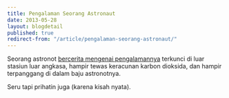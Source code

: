 ```yaml
---
title: Pengalaman Seorang Astronaut
date: 2013-05-28
layout: blogdetail
published: true
redirect-from: "/article/pengalaman-seorang-astronaut/"
---
```


Seorang astronot [bercerita mengenai pengalamannya](http://www.radiolab.org/blogs/radiolab-blog/2012/oct/08/dark-side-earth/) terkunci di luar stasiun luar angkasa, hampir tewas keracunan karbon dioksida, dan hampir terpanggang di dalam baju astronotnya.

Seru tapi prihatin juga (karena kisah nyata).